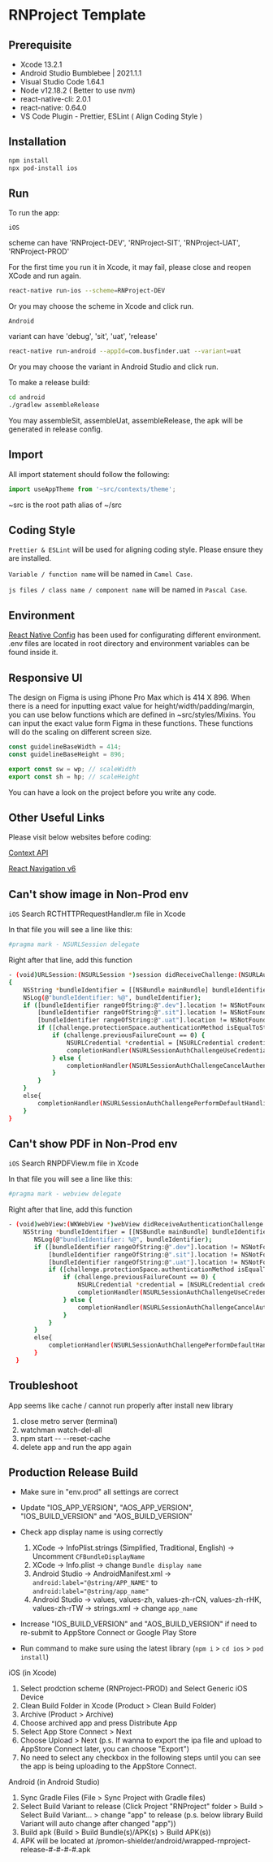 # RNProject Template

## Prerequisite

- Xcode 13.2.1
- Android Studio Bumblebee | 2021.1.1
- Visual Studio Code 1.64.1
- Node v12.18.2 ( Better to use nvm)
- react-native-cli: 2.0.1
- react-native: 0.64.0
- VS Code Plugin - Prettier, ESLint ( Align Coding Style )

## Installation

```bash
npm install
npx pod-install ios
```

## Run

To run the app:

`iOS`

scheme can have 'RNProject-DEV', 'RNProject-SIT', 'RNProject-UAT', 'RNProject-PROD'

For the first time you run it in Xcode, it may fail, please close and reopen XCode and run again.

```bash
react-native run-ios --scheme=RNProject-DEV
```

Or you may choose the scheme in Xcode and click run.

`Android`

variant can have 'debug', 'sit', 'uat', 'release'

```bash
react-native run-android --appId=com.busfinder.uat --variant=uat
```

Or you may choose the variant in Android Studio and click run.

To make a release build:

```bash
cd android
./gradlew assembleRelease
```

You may assembleSit, assembleUat, assembleRelease, the apk will be generated in release config.

## Import

All import statement should follow the following:

```javascript
import useAppTheme from '~src/contexts/theme';
```

~src is the root path alias of ~/src

## Coding Style

`Prettier & ESLint` will be used for aligning coding style. Please ensure they are installed.

`Variable / function name` will be named in `Camel Case`.

`js files / class name / component name` will be named in `Pascal Case`.

## Environment

[React Native Config](https://github.com/luggit/react-native-config) has been used for configurating different environment. .env files are located in root directory and environment variables can be found inside it.

## Responsive UI

The design on Figma is using iPhone Pro Max which is 414 X 896. When there is a need for inputting exact value for height/width/padding/margin, you can use below functions which are defined in ~src/styles/Mixins. You can input the exact value form Figma in these functions. These functions will do the scaling on different screen size.

```javascript
const guidelineBaseWidth = 414;
const guidelineBaseHeight = 896;

export const sw = wp; // scaleWidth
export const sh = hp; // scaleHeight
```

You can have a look on the project before you write any code.

## Other Useful Links

Please visit below websites before coding:

[Context API](https://reactjs.org/docs/context.html)

[React Navigation v6](https://reactnavigation.org/docs/getting-started)

## Can't show image in Non-Prod env

`iOS`
Search RCTHTTPRequestHandler.m file in Xcode

In that file you will see a line like this:

```bash
#pragma mark - NSURLSession delegate
```

Right after that line, add this function

```bash
- (void)URLSession:(NSURLSession *)session didReceiveChallenge:(NSURLAuthenticationChallenge *)challenge completionHandler:(void (^)(NSURLSessionAuthChallengeDisposition disposition, NSURLCredential *credential))completionHandler
{
    NSString *bundleIdentifier = [[NSBundle mainBundle] bundleIdentifier];
    NSLog(@"bundleIdentifier: %@", bundleIdentifier);
    if ([bundleIdentifier rangeOfString:@".dev"].location != NSNotFound ||
        [bundleIdentifier rangeOfString:@".sit"].location != NSNotFound ||
        [bundleIdentifier rangeOfString:@".uat"].location != NSNotFound) {
        if ([challenge.protectionSpace.authenticationMethod isEqualToString:NSURLAuthenticationMethodServerTrust]) {
            if (challenge.previousFailureCount == 0) {
                NSURLCredential *credential = [NSURLCredential credentialForTrust:challenge.protectionSpace.serverTrust];
                completionHandler(NSURLSessionAuthChallengeUseCredential, credential);
            } else {
                completionHandler(NSURLSessionAuthChallengeCancelAuthenticationChallenge, nil);
            }
        }
    }
    else{
        completionHandler(NSURLSessionAuthChallengePerformDefaultHandling, nil);
    }
}
```

## Can't show PDF in Non-Prod env

`iOS`
Search RNPDFView.m file in Xcode

In that file you will see a line like this:

```bash
#pragma mark - webview delegate
```

Right after that line, add this function

```bash
- (void)webView:(WKWebView *)webView didReceiveAuthenticationChallenge:(NSURLAuthenticationChallenge *)challenge completionHandler:(void (^)(NSURLSessionAuthChallengeDisposition disposition, NSURLCredential *credential))completionHandler {
    NSString *bundleIdentifier = [[NSBundle mainBundle] bundleIdentifier];
       NSLog(@"bundleIdentifier: %@", bundleIdentifier);
       if ([bundleIdentifier rangeOfString:@".dev"].location != NSNotFound ||
           [bundleIdentifier rangeOfString:@".sit"].location != NSNotFound ||
           [bundleIdentifier rangeOfString:@".uat"].location != NSNotFound) {
           if ([challenge.protectionSpace.authenticationMethod isEqualToString:NSURLAuthenticationMethodServerTrust]) {
               if (challenge.previousFailureCount == 0) {
                   NSURLCredential *credential = [NSURLCredential credentialForTrust:challenge.protectionSpace.serverTrust];
                   completionHandler(NSURLSessionAuthChallengeUseCredential, credential);
               } else {
                   completionHandler(NSURLSessionAuthChallengeCancelAuthenticationChallenge, nil);
               }
           }
       }
       else{
           completionHandler(NSURLSessionAuthChallengePerformDefaultHandling, nil);
       }
  }
```

## Troubleshoot

App seems like cache / cannot run properly after install new library

1. close metro server (terminal)
2. watchman watch-del-all
3. npm start -- --reset-cache
4. delete app and run the app again

## Production Release Build

- Make sure in "env.prod" all settings are correct
- Update "IOS_APP_VERSION", "AOS_APP_VERSION", "IOS_BUILD_VERSION" and "AOS_BUILD_VERSION"
- Check app display name is using correctly

  1. XCode -> InfoPlist.strings (Simplified, Traditional, English) -> Uncomment `CFBundleDisplayName`
  2. XCode -> Info.plist -> change `Bundle display name`
  3. Android Studio -> AndroidManifest.xml -> `android:label="@string/APP_NAME"` to  
     `android:label="@string/app_name"`
  4. Android Studio -> values, values-zh, values-zh-rCN, values-zh-rHK, values-zh-rTW -> strings.xml -> change `app_name`

- Increase "IOS_BUILD_VERSION" and "AOS_BUILD_VERSION" if need to re-submit to AppStore Connect or Google Play Store
- Run command to make sure using the latest library (`npm i` > `cd ios` > `pod install`)

iOS (in Xcode)

1. Select prodction scheme (RNProject-PROD) and Select Generic iOS Device
2. Clean Build Folder in Xcode (Product > Clean Build Folder)
3. Archive (Product > Archive)
4. Choose archived app and press Distribute App
5. Select App Store Connect > Next
6. Choose Upload > Next (p.s. If wanna to export the ipa file and upload to AppStore Connect later, you can choose "Export")
7. No need to select any checkbox in the following steps until you can see the app is being uploading to the AppStore Connect.

Android (in Android Studio)

1. Sync Gradle Files (File > Sync Project with Gradle files)
2. Select Build Variant to release (Click Project "RNProject" folder > Build > Select Build Variant... > change "app" to release (p.s. below library Build Variant will auto change after changed "app"))
3. Build apk (Build > Build Bundle(s)/APK(s) > Build APK(s))
4. APK will be located at /promon-shielder/android/wrapped-rnproject-release-#-#-#-#.apk

